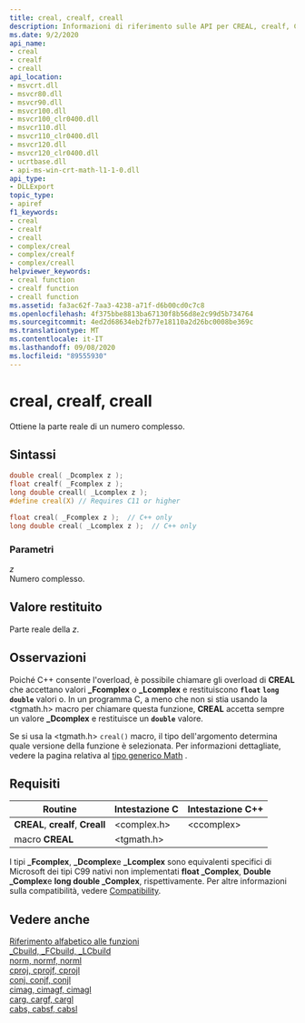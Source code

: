 ```yaml
---
title: creal, crealf, creall
description: Informazioni di riferimento sulle API per CREAL, crealf, Creall; che recuperano la parte reale di un numero complesso.
ms.date: 9/2/2020
api_name:
- creal
- crealf
- creall
api_location:
- msvcrt.dll
- msvcr80.dll
- msvcr90.dll
- msvcr100.dll
- msvcr100_clr0400.dll
- msvcr110.dll
- msvcr110_clr0400.dll
- msvcr120.dll
- msvcr120_clr0400.dll
- ucrtbase.dll
- api-ms-win-crt-math-l1-1-0.dll
api_type:
- DLLExport
topic_type:
- apiref
f1_keywords:
- creal
- crealf
- creall
- complex/creal
- complex/crealf
- complex/creall
helpviewer_keywords:
- creal function
- crealf function
- creall function
ms.assetid: fa3ac62f-7aa3-4238-a71f-d6b00cd0c7c8
ms.openlocfilehash: 4f375bbe8813ba67130f8b56d8e2c99d5b734764
ms.sourcegitcommit: 4ed2d68634eb2fb77e18110a2d26bc0008be369c
ms.translationtype: MT
ms.contentlocale: it-IT
ms.lasthandoff: 09/08/2020
ms.locfileid: "89555930"
---
```

# <a name="creal-crealf-creall"></a>creal, crealf, creall

Ottiene la parte reale di un numero complesso.

## <a name="syntax"></a>Sintassi

```C
double creal( _Dcomplex z );
float crealf( _Fcomplex z );
long double creall( _Lcomplex z );
#define creal(X) // Requires C11 or higher

float creal( _Fcomplex z );  // C++ only
long double creal( _Lcomplex z );  // C++ only
```

### <a name="parameters"></a>Parametri

*z*<br/>
Numero complesso.

## <a name="return-value"></a>Valore restituito

Parte reale della *z*.

## <a name="remarks"></a>Osservazioni

Poiché C++ consente l'overload, è possibile chiamare gli overload di **CREAL** che accettano valori **_Fcomplex** o **_Lcomplex** e restituiscono **`float`** **`long double`** valori o. In un programma C, a meno che non si stia usando la \<tgmath.h> macro per chiamare questa funzione, **CREAL** accetta sempre un valore **_Dcomplex** e restituisce un **`double`** valore.

Se si usa la \<tgmath.h> `creal()` macro, il tipo dell'argomento determina quale versione della funzione è selezionata. Per informazioni dettagliate, vedere la pagina relativa al [tipo generico Math](../../c-runtime-library/tgmath.md) .

## <a name="requirements"></a>Requisiti

|Routine|Intestazione C|Intestazione C++|
|-------------|--------------|------------------|
|**CREAL**, **crealf**, **Creall**|\<complex.h>|\<ccomplex>|
|macro **CREAL** | \<tgmath.h> ||

I tipi **_Fcomplex**, **_Dcomplex**e **_Lcomplex** sono equivalenti specifici di Microsoft dei tipi C99 nativi non implementati **float _Complex**, **Double _Complex**e **long double _Complex**, rispettivamente. Per altre informazioni sulla compatibilità, vedere [Compatibility](../../c-runtime-library/compatibility.md).

## <a name="see-also"></a>Vedere anche

[Riferimento alfabetico alle funzioni](crt-alphabetical-function-reference.md)<br/>
[_Cbuild, _FCbuild, _LCbuild](cbuild-fcbuild-lcbuild.md)<br/>
[norm, normf, norml](norm-normf-norml1.md)<br/>
[cproj, cprojf, cprojl](cproj-cprojf-cprojl.md)<br/>
[conj, conjf, conjl](conj-conjf-conjl.md)<br/>
[cimag, cimagf, cimagl](cimag-cimagf-cimagl.md)<br/>
[carg, cargf, cargl](carg-cargf-cargl.md)<br/>
[cabs, cabsf, cabsl](cabs-cabsf-cabsl.md)<br/>
